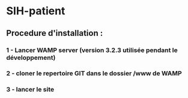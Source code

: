 # SIH-patient

##  Procedure d'installation : 
###  1 - Lancer WAMP server (version 3.2.3 utilisée pendant le développement)
###  2 - cloner le repertoire GIT dans le dossier /www de WAMP
###  3 - lancer le site
